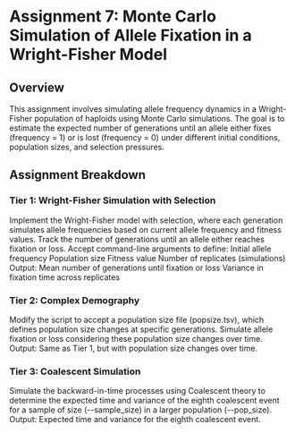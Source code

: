 # Assignment 7: Monte Carlo Simulation of Allele Fixation in a Wright-Fisher Model
## Overview
This assignment involves simulating allele frequency dynamics in a Wright-Fisher population of haploids using Monte Carlo simulations. The goal is to estimate the expected number of generations until an allele either fixes (frequency = 1) or is lost (frequency = 0) under different initial conditions, population sizes, and selection pressures.

## Assignment Breakdown
### Tier 1: Wright-Fisher Simulation with Selection
Implement the Wright-Fisher model with selection, where each generation simulates allele frequencies based on current allele frequency and fitness values.
Track the number of generations until an allele either reaches fixation or loss.
Accept command-line arguments to define:
Initial allele frequency
Population size
Fitness value
Number of replicates (simulations)
Output:
Mean number of generations until fixation or loss
Variance in fixation time across replicates

### Tier 2: Complex Demography
Modify the script to accept a population size file (popsize.tsv), which defines population size changes at specific generations.
Simulate allele fixation or loss considering these population size changes over time.
Output:
Same as Tier 1, but with population size changes over time.

### Tier 3: Coalescent Simulation
Simulate the backward-in-time processes using Coalescent theory to determine the expected time and variance of the eighth coalescent event for a sample of size (--sample_size) in a larger population (--pop_size).
Output:
Expected time and variance for the eighth coalescent event.
